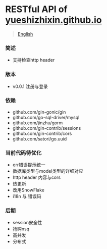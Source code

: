 # RESTful API of [yueshizhixin.github.io](https://yueshizhixin.github.io)

>[English](README.en.md)

### 简述
- 支持检查http header

### 版本
- v0.0.1 注册与登录 

### 依赖
- github.com/gin-gonic/gin
- github.com/go-sql-driver/mysql
- github.com/jinzhu/gorm
- github.com/gin-contrib/sessions
- github.com/gin-contrib/cors
- github.com/satori/go.uuid

### 当前代码待优化
- err错误提示统一
- 数据库类型与model类型的详细对应
- http header 内容与cors
- 热更新
- 改用SnowFlake
- i18n 与 错误码

### 后期
- session安全性
- 抢购nsq
- 高并发
- 分布式
